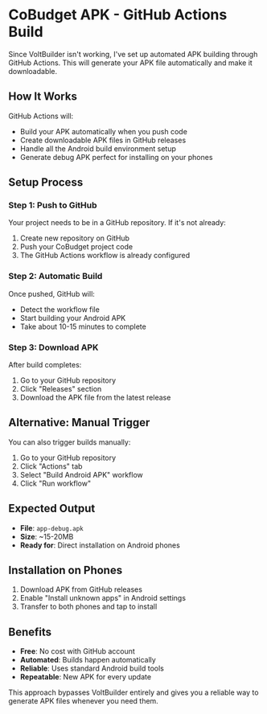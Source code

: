 # CoBudget APK - GitHub Actions Build

Since VoltBuilder isn't working, I've set up automated APK building through GitHub Actions. This will generate your APK file automatically and make it downloadable.

## How It Works

GitHub Actions will:
- Build your APK automatically when you push code
- Create downloadable APK files in GitHub releases
- Handle all the Android build environment setup
- Generate debug APK perfect for installing on your phones

## Setup Process

### Step 1: Push to GitHub
Your project needs to be in a GitHub repository. If it's not already:
1. Create new repository on GitHub
2. Push your CoBudget project code
3. The GitHub Actions workflow is already configured

### Step 2: Automatic Build
Once pushed, GitHub will:
- Detect the workflow file
- Start building your Android APK
- Take about 10-15 minutes to complete

### Step 3: Download APK
After build completes:
1. Go to your GitHub repository
2. Click "Releases" section
3. Download the APK file from the latest release

## Alternative: Manual Trigger
You can also trigger builds manually:
1. Go to your GitHub repository
2. Click "Actions" tab
3. Select "Build Android APK" workflow
4. Click "Run workflow"

## Expected Output
- **File**: `app-debug.apk`
- **Size**: ~15-20MB
- **Ready for**: Direct installation on Android phones

## Installation on Phones
1. Download APK from GitHub releases
2. Enable "Install unknown apps" in Android settings
3. Transfer to both phones and tap to install

## Benefits
- **Free**: No cost with GitHub account
- **Automated**: Builds happen automatically
- **Reliable**: Uses standard Android build tools
- **Repeatable**: New APK for every update

This approach bypasses VoltBuilder entirely and gives you a reliable way to generate APK files whenever you need them.